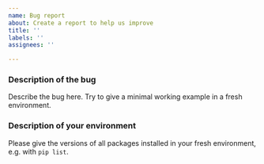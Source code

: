 ```yaml
---
name: Bug report
about: Create a report to help us improve
title: ''
labels: ''
assignees: ''

---
```


### Description of the bug

Describe the bug here.
Try to give a minimal working example in a fresh environment.

### Description of your environment

Please give the versions of all packages installed in your fresh environment, e.g. with `pip list`.

